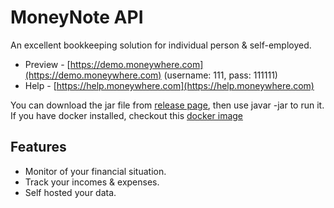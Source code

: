 # MoneyNote API

An excellent bookkeeping solution for individual person & self-employed.

- Preview - [https://demo.moneywhere.com](https://demo.moneywhere.com) (username: 111, pass: 111111)
- Help - [https://help.moneywhere.com](https://help.moneywhere.com)

You can download the jar file from [release page](https://github.com/markliu2013/bookkeeping/releases/tag/v1.0.0/), then use javar -jar to run it.
If you have docker installed, checkout this [docker image](https://hub.docker.com/r/markliu2018/moneywhere)

## Features

- Monitor of your financial situation.
- Track your incomes & expenses.
- Self hosted your data.

